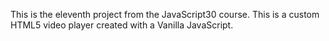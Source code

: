 This is the eleventh project from the JavaScript30 course. This is a custom HTML5 video player created with a Vanilla JavaScript.
